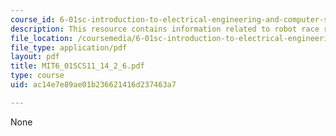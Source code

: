 ```yaml
---
course_id: 6-01sc-introduction-to-electrical-engineering-and-computer-science-i-spring-2011
description: This resource contains information related to robot race results.
file_location: /coursemedia/6-01sc-introduction-to-electrical-engineering-and-computer-science-i-spring-2011/ac14e7e89ae01b236621416d237463a7_MIT6_01SCS11_14_2_6.pdf
file_type: application/pdf
layout: pdf
title: MIT6_01SCS11_14_2_6.pdf
type: course
uid: ac14e7e89ae01b236621416d237463a7

---
```

None